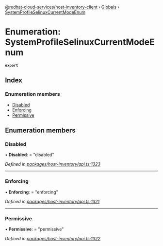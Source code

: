 [@redhat-cloud-services/host-inventory-client](../README.md) › [Globals](../globals.md) › [SystemProfileSelinuxCurrentModeEnum](systemprofileselinuxcurrentmodeenum.md)

# Enumeration: SystemProfileSelinuxCurrentModeEnum

**`export`** 

## Index

### Enumeration members

* [Disabled](systemprofileselinuxcurrentmodeenum.md#disabled)
* [Enforcing](systemprofileselinuxcurrentmodeenum.md#enforcing)
* [Permissive](systemprofileselinuxcurrentmodeenum.md#permissive)

## Enumeration members

###  Disabled

• **Disabled**: = "disabled"

*Defined in [packages/host-inventory/api.ts:1323](https://github.com/RedHatInsights/javascript-clients/blob/master/packages/host-inventory/api.ts#L1323)*

___

###  Enforcing

• **Enforcing**: = "enforcing"

*Defined in [packages/host-inventory/api.ts:1321](https://github.com/RedHatInsights/javascript-clients/blob/master/packages/host-inventory/api.ts#L1321)*

___

###  Permissive

• **Permissive**: = "permissive"

*Defined in [packages/host-inventory/api.ts:1322](https://github.com/RedHatInsights/javascript-clients/blob/master/packages/host-inventory/api.ts#L1322)*
